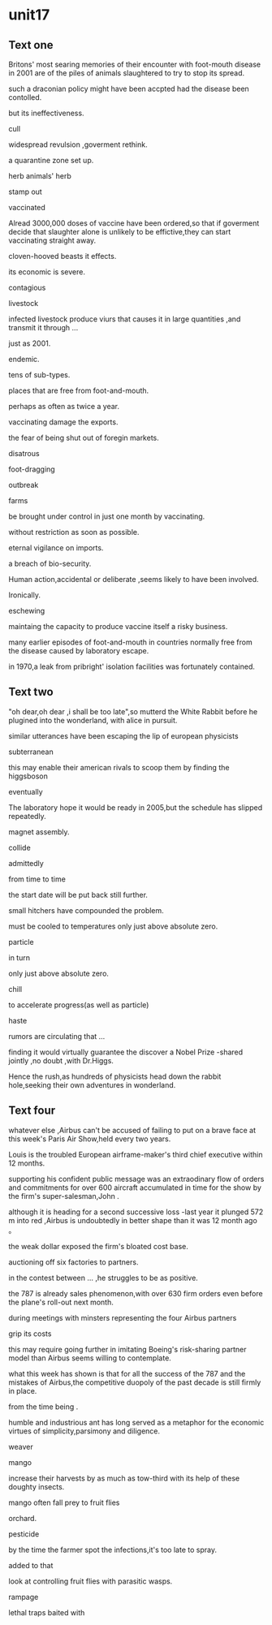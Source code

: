 # unit17

## Text one

Britons' most searing memories of their encounter with foot-mouth disease in 2001 are of the piles of animals slaughtered to  try   to stop its spread.

such a draconian policy might have been accpted had the  disease been  contolled.

but its ineffectiveness. 

cull 

widespread revulsion ,goverment rethink.

a quarantine zone set up.

herb  animals' herb

stamp out

vaccinated

Alread 3000,000 doses of vaccine have been ordered,so that if goverment decide that slaughter alone is unlikely to be effictive,they can start vaccinating straight away.

cloven-hooved beasts it effects.

its economic is severe.

contagious

livestock

infected  livestock produce  viurs that causes it in large quantities ,and transmit it  through ...

just as 2001.

endemic.

tens of sub-types.

places  that are free from foot-and-mouth.

perhaps as often as twice  a  year.

vaccinating damage the exports.

the fear of being shut out of foregin markets.

disatrous  

foot-dragging

outbreak 

farms 

be brought  under control in just one month by vaccinating.

without restriction as soon as possible.

eternal vigilance on imports.

a breach of  bio-security.

Human action,accidental or deliberate ,seems likely to have been involved.

Ironically.

eschewing  

maintaing the capacity to produce vaccine itself a risky business.

many earlier episodes of foot-and-mouth in countries normally  free from the disease caused by laboratory escape.

in 1970,a leak from pribright'  isolation facilities was fortunately contained.

## Text two

"oh dear,oh dear ,i shall be too late",so mutterd the White Rabbit before he  plugined into  the wonderland, with alice in pursuit.

similar utterances have been  escaping the lip of european physicists

subterranean 

this may enable their american rivals to scoop them by finding the higgsboson 

eventually

The laboratory hope it would be ready in 2005,but the schedule has slipped repeatedly.

magnet  assembly.

collide

admittedly

from time to time 

the start date will be put back still further.

small hitchers have compounded the problem. 

must be cooled to temperatures only just above absolute zero.

particle

in turn

only just above absolute zero.

chill

to accelerate progress(as well as  particle)

haste

rumors are circulating that ...

finding it would  virtually guarantee the discover a Nobel Prize -shared jointly ,no doubt ,with Dr.Higgs.

Hence the rush,as hundreds of physicists head down the rabbit hole,seeking their own adventures in  wonderland.

## Text four

whatever else ,Airbus can't be accused of failing to put on  a brave face at this week's Paris Air Show,held every two years.

Louis is the troubled  European airframe-maker's third chief executive within 12 months.

supporting his confident public message was an extraodinary flow of orders and commitments for over  600 aircraft accumulated in time for the show by the firm's  super-salesman,John .

although it is heading for a second successive loss -last year it plunged 572 m into red ,Airbus is  undoubtedly in better shape than it was 12 month ago 。

the weak dollar exposed the firm's bloated cost base.

auctioning off six factories to partners.

in  the contest between ... ,he struggles to be as  positive.

the 787 is already sales phenomenon,with  over 630 firm orders even before the plane's roll-out next month.

during meetings with minsters representing the four Airbus partners 

grip its costs

this may require  going  further in imitating  Boeing's risk-sharing partner model than Airbus seems willing to contemplate.

what this week has shown is that for all the success of the 787 and the mistakes of Airbus,the competitive duopoly of the past decade is still firmly in place.

from the time being .

humble and industrious ant has long served as a metaphor for the economic virtues of simplicity,parsimony and diligence.

weaver

mango 

increase  their harvests by as much as tow-third with its help of these doughty insects.

mango often fall prey to fruit flies

orchard.

pesticide

by the time the farmer spot the infections,it's too late to spray.

added to that

look at controlling fruit  flies with parasitic  wasps.

rampage

lethal traps baited with   
